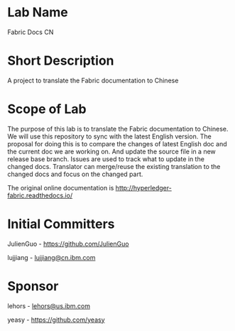 # Lab Name
Fabric Docs CN

# Short Description
A project to translate the Fabric documentation to Chinese

# Scope of Lab
The purpose of this lab is to translate the Fabric documentation to Chinese. We will use this repository to sync with the latest English version. The proposal for doing this is to compare the changes of latest English doc and the current doc we are working on. And update the source file in a new release base branch. Issues are used to track what to update in the changed docs. Translator can merge/reuse the existing translation to the changed docs and focus on the changed part.
 
The original online documentation is http://hyperledger-fabric.readthedocs.io/

# Initial Committers
JulienGuo - https://github.com/JulienGuo

lujjiang - lujjiang@cn.ibm.com

# Sponsor
lehors - lehors@us.ibm.com

yeasy - https://github.com/yeasy
